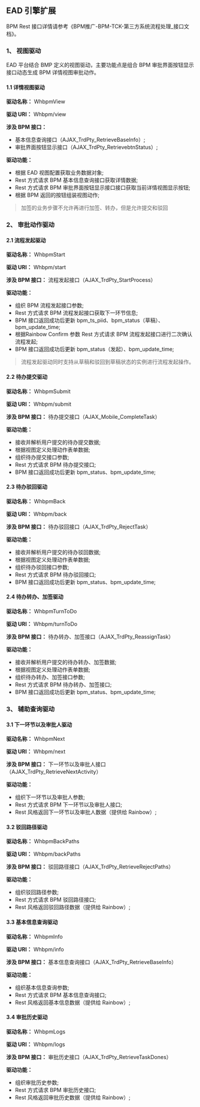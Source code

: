 ## EAD  引擎扩展

BPM Rest 接口详情请参考《BPM推广-BPM-TCK-第三方系统流程处理_接口文档》。

### 1、 视图驱动
EAD 平台结合 BMP 定义的视图驱动，主要功能点是组合 BPM 审批界面按钮显示接口动态生成 BPM 详情视图审批动作。

#### 1.1 详情视图驱动

**驱动名称：** WhbpmView 

**驱动 URI：** Whbpm/view

**涉及 BPM 接口：** 
- 基本信息查询接口（AJAX_TrdPty_RetrieveBaseInfo）;
- 审批界面按钮显示接口（AJAX_TrdPty_RetrievebtnStatus）;

**驱动功能：**
- 根据 EAD 视图配置获取业务数据对象;
- Rest 方式请求 BPM 基本信息查询接口获取详情数据;
- Rest 方式请求 BPM 审批界面按钮显示接口接口获取当前详情视图显示按钮;
- 根据 BPM 返回的按钮组装视图动作;

>加签的业务步骤不允许再进行加签、转办，但是允许提交和驳回

### 2、 审批动作驱动 

#### 2.1 流程发起驱动

**驱动名称：** WhbpmStart

**驱动 URI：** Whbpm/start

**涉及 BPM 接口：** 流程发起接口（AJAX_TrdPty_StartProcess）

**驱动功能：**
- 组织 BPM 流程发起接口参数;
- Rest 方式请求 BPM 流程发起接口获取下一环节信息;
- BPM 接口返回成功后更新 bpm_ts_piid、bpm_status（草稿）、bpm_update_time;
- 根据Rainbow Confirm 参数 Rest 方式请求 BPM 流程发起接口进行二次确认流程发起;
- BPM 接口返回成功后更新 bpm_status（发起）、bpm_update_time;

> 流程发起驱动同时支持从草稿和驳回到草稿状态的实例进行流程发起操作。

#### 2.2 待办提交驱动

**驱动名称：** WhbpmSubmit

**驱动 URI：** Whbpm/submit

**涉及 BPM 接口：** 待办提交接口（AJAX_Mobile_CompleteTask）

**驱动功能：**
- 接收并解析用户提交的待办提交数据;
- 根据视图定义处理动作表单数据;
- 组织待办提交接口参数;
- Rest 方式请求 BPM 待办提交接口;
- BPM 接口返回成功后更新 bpm_status、bpm_update_time;

#### 2.3 待办驳回驱动

**驱动名称：** WhbpmBack

**驱动 URI：** Whbpm/back

**涉及 BPM 接口：** 待办驳回接口（AJAX_TrdPty_RejectTask）

**驱动功能：**
- 接收并解析用户提交的待办驳回数据;
- 根据视图定义处理动作表单数据;
- 组织待办驳回接口参数;
- Rest 方式请求 BPM 待办驳回接口;
- BPM 接口返回成功后更新 bpm_status、bpm_update_time;

#### 2.4 待办转办、加签驱动

**驱动名称：** WhbpmTurnToDo

**驱动 URI：** Whbpm/turnToDo

**涉及 BPM 接口：** 待办转办、加签接口（AJAX_TrdPty_ReassignTask）

**驱动功能：**
- 接收并解析用户提交的待办转办、加签数据;
- 根据视图定义处理动作表单数据;
- 组织待办转办、加签接口参数;
- Rest 方式请求 BPM 待办转办、加签接口;
- BPM 接口返回成功后更新 bpm_status、bpm_update_time;

### 3、 辅助查询驱动

#### 3.1 下一环节以及审批人驱动

**驱动名称：** WhbpmNext

**驱动 URI：** Whbpm/next

**涉及 BPM 接口：** 下一环节以及审批人接口（AJAX_TrdPty_RetrieveNextActivity）

**驱动功能：**
- 组织下一环节以及审批人参数;
- Rest 方式请求 BPM 下一环节以及审批人接口;
- Rest 风格返回下一环节以及审批人数据（提供给 Rainbow）;

#### 3.2 驳回路径驱动

**驱动名称：** WhbpmBackPaths

**驱动 URI：** Whbpm/backPaths

**涉及 BPM 接口：** 驳回路径接口（AJAX_TrdPty_RetrieveRejectPaths）

**驱动功能：**
- 组织驳回路径参数;
- Rest 方式请求 BPM 驳回路径接口;
- Rest 风格返回驳回路径数据（提供给 Rainbow）;

#### 3.3 基本信息查询驱动

**驱动名称：** WhbpmInfo

**驱动 URI：** Whbpm/info

**涉及 BPM 接口：** 基本信息查询接口（AJAX_TrdPty_RetrieveBaseInfo）

**驱动功能：**
- 组织基本信息查询参数;
- Rest 方式请求 BPM 基本信息查询接口;
- Rest 风格返回基本信息数据（提供给 Rainbow）;

#### 3.4 审批历史驱动

**驱动名称：** WhbpmLogs

**驱动 URI：** Whbpm/logs

**涉及 BPM 接口：** 审批历史接口（AJAX_TrdPty_RetrieveTaskDones）

**驱动功能：**
- 组织审批历史参数;
- Rest 方式请求 BPM 审批历史接口;
- Rest 风格返回审批历史数据（提供给 Rainbow）;


